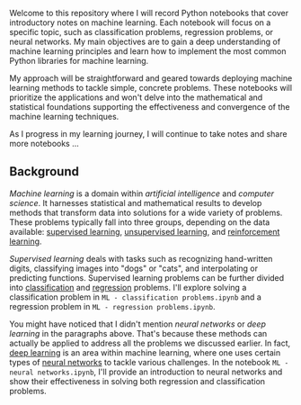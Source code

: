 Welcome to this repository where I will record Python notebooks that cover introductory notes on machine learning. Each notebook will focus on a specific topic, such as classification problems, regression problems, or neural networks. My main objectives are to gain a deep understanding of machine learning principles and learn how to implement the most common Python libraries for machine learning.

My approach will be straightforward and geared towards deploying machine learning methods to tackle simple, concrete problems. These notebooks will prioritize the applications and won't delve into the mathematical and statistical foundations supporting the effectiveness and convergence of the machine learning techniques.

As I progress in my learning journey, I will continue to take notes and share more notebooks ...


## Background

_Machine learning_ is a domain within _artificial intelligence_ and _computer science_. It harnesses statistical and mathematical results to develop methods that transform data into solutions for a wide variety of problems. These problems typically fall into three groups, depending on the data available: [supervised learning](https://en.wikipedia.org/wiki/Supervised_learning), [unsupervised learning](https://en.wikipedia.org/wiki/Unsupervised_learning), and [reinforcement learning](https://en.wikipedia.org/wiki/Reinforcement_learning).

_Supervised learning_ deals with tasks such as recognizing hand-written digits, classifying images into "dogs" or "cats", and interpolating or predicting functions. Supervised learning problems can be further divided into [classification](https://en.wikipedia.org/wiki/Statistical_classification) and [regression](https://en.wikipedia.org/wiki/Regression_analysis) problems.  I'll explore solving a classification problem in `ML - classification problems.ipynb` and a regression problem in `ML - regression problems.ipynb`.

You might have noticed that I didn't mention _neural networks_ or _deep learning_ in the paragraphs above. That's because these methods can actually be applied to address all the problems we discussed earlier. In fact, [deep learning](https://en.wikipedia.org/wiki/Deep_learning) is an area within machine learning, where one uses certain types of [neural networks](https://en.wikipedia.org/wiki/Artificial_neural_network) to tackle various challenges. In the notebook `ML - neural networks.ipynb`, I'll provide an introduction to neural networks and show their effectiveness in solving both regression and classification problems.
